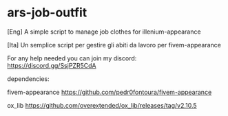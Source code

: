 # ars-job-outfit
[Eng]
A simple script to manage job clothes for illenium-appearance


[Ita]
Un semplice script per gestire gli abiti da lavoro per fivem-appearance


For any help needed you can join my discord: https://discord.gg/SsjPZR5CdA

dependencies:

fivem-appearance  https://github.com/pedr0fontoura/fivem-appearance

ox_lib            https://github.com/overextended/ox_lib/releases/tag/v2.10.5
